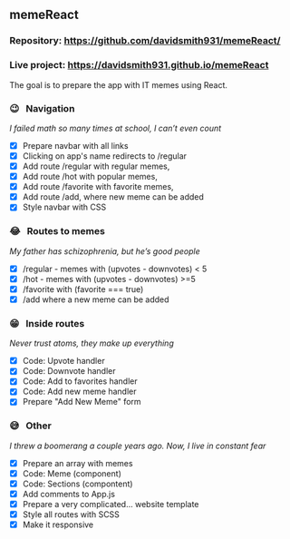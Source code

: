 ## memeReact

### Repository: https://github.com/davidsmith931/memeReact/
### Live project: https://davidsmith931.github.io/memeReact 

The goal is to prepare the app with IT memes using React.

### 😉 &nbsp; Navigation 
_I failed math so many times at school, I can’t even count_

- [X] Prepare navbar with all links
- [X] Clicking on app's name redirects to /regular
- [X] Add route /regular with regular memes,
- [X] Add route /hot with popular memes,
- [X] Add route /favorite with favorite memes,
- [X] Add route /add, where new meme can be added 
- [X] Style navbar with CSS

### 😂 &nbsp; Routes to memes
_My father has schizophrenia, but he’s good people_

- [X] /regular - memes with (upvotes - downvotes) < 5
- [X] /hot - memes with (upvotes - downvotes) >=5
- [X] /favorite with (favorite === true)
- [X] /add where a new meme can be added

### 😁 &nbsp; Inside routes
_Never trust atoms, they make up everything_

- [X] Code: Upvote handler
- [X] Code: Downvote handler
- [X] Code: Add to favorites handler
- [X] Code: Add new meme handler
- [X] Prepare "Add New Meme" form

### 😅 &nbsp; Other
_I threw a boomerang a couple years ago. Now, I live in constant fear_

- [X] Prepare an array with memes
- [X] Code: Meme (component)
- [X] Code: Sections (compontent)
- [X] Add comments to App.js
- [X] Prepare a very complicated... website template
- [X] Style all routes with SCSS
- [X] Make it responsive
